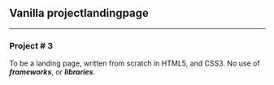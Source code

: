 ## Vanilla projectlandingpage

---

### Project # 3

To be a landing page, written from scratch in HTML5, and CSS3. No use of ***frameworks***, or ***libraries***.




